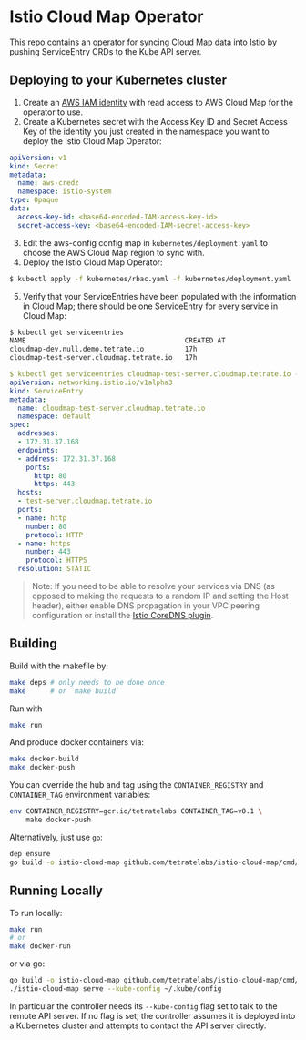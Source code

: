 # Istio Cloud Map Operator

This repo contains an operator for syncing Cloud Map data into Istio by pushing ServiceEntry CRDs to the Kube API server.

## Deploying to your Kubernetes cluster

1. Create an [AWS IAM identity](https://docs.aws.amazon.com/IAM/latest/UserGuide/introduction_access-management.html) with read access to AWS Cloud Map for the operator to use.
2. Create a Kubernetes secret with the Access Key ID and Secret Access Key of the identity you just created in the namespace you want to deploy the Istio Cloud Map Operator:
```yaml
apiVersion: v1
kind: Secret
metadata:
  name: aws-credz
  namespace: istio-system
type: Opaque
data:
  access-key-id: <base64-encoded-IAM-access-key-id>
  secret-access-key: <base64-encoded-IAM-secret-access-key>
```
3. Edit the aws-config config map in `kubernetes/deployment.yaml` to choose the AWS Cloud Map region to sync with.
4. Deploy the Istio Cloud Map Operator:
```bash
$ kubectl apply -f kubernetes/rbac.yaml -f kubernetes/deployment.yaml
```
5. Verify that your ServiceEntries have been populated with the information in Cloud Map; there should be one ServiceEntry for every service in Cloud Map:
```bash
$ kubectl get serviceentries
NAME                                       CREATED AT
cloudmap-dev.null.demo.tetrate.io          17h
cloudmap-test-server.cloudmap.tetrate.io   17h
```
```yaml
$ kubectl get serviceentries cloudmap-test-server.cloudmap.tetrate.io -o yaml
apiVersion: networking.istio.io/v1alpha3
kind: ServiceEntry
metadata:
  name: cloudmap-test-server.cloudmap.tetrate.io
  namespace: default
spec:
  addresses:
  - 172.31.37.168
  endpoints:
  - address: 172.31.37.168
    ports:
      http: 80
      https: 443
  hosts:
  - test-server.cloudmap.tetrate.io
  ports:
  - name: http
    number: 80
    protocol: HTTP
  - name: https
    number: 443
    protocol: HTTPS
  resolution: STATIC
```

> Note: If you need to be able to resolve your services via DNS (as opposed to making the requests to a random IP and setting the Host header), either enable DNS propagation in your VPC peering configuration or install the [Istio CoreDNS plugin](https://github.com/istio-ecosystem/istio-coredns-plugin).

## Building

Build with the makefile by:
```bash
make deps # only needs to be done once
make      # or `make build`
```

Run with
```bash
make run
```

And produce docker containers via:
```bash
make docker-build
make docker-push
```
You can override the hub and tag using the `CONTAINER_REGISTRY` and `CONTAINER_TAG` environment variables:


```bash
env CONTAINER_REGISTRY=gcr.io/tetratelabs CONTAINER_TAG=v0.1 \
    make docker-push
```


Alternatively, just use `go`:
```bash
dep ensure
go build -o istio-cloud-map github.com/tetratelabs/istio-cloud-map/cmd/istio-cloud-map
``` 

## Running Locally

To run locally:
```bash
make run
# or
make docker-run
```

or via go:
```bash
go build -o istio-cloud-map github.com/tetratelabs/istio-cloud-map/cmd/istio-cloud-map
./istio-cloud-map serve --kube-config ~/.kube/config
```

In particular the controller needs its `--kube-config` flag set to talk to the remote API server. If no flag is set, the controller assumes it is deployed into a Kubernetes cluster and attempts to contact the API server directly.
